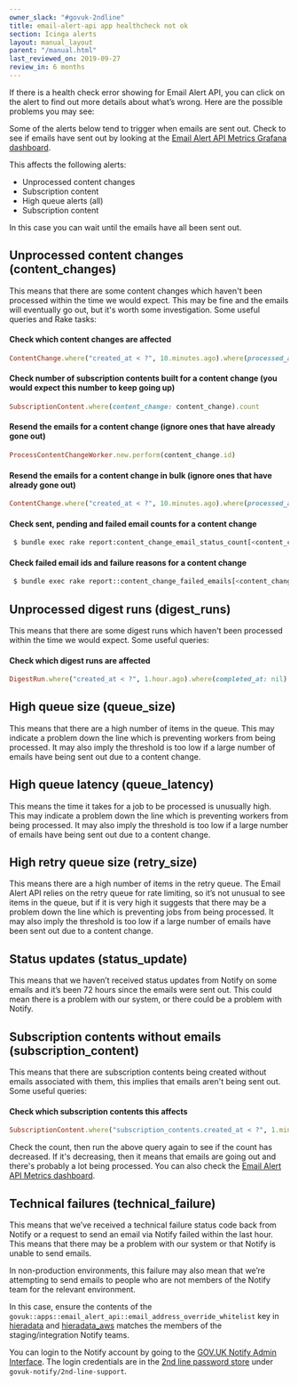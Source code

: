 ```yaml
---
owner_slack: "#govuk-2ndline"
title: email-alert-api app healthcheck not ok
section: Icinga alerts
layout: manual_layout
parent: "/manual.html"
last_reviewed_on: 2019-09-27
review_in: 6 months
---
```


If there is a health check error showing for Email Alert API, you can click on
the alert to find out more details about what’s wrong. Here are the possible
problems you may see:

Some of the alerts below tend to trigger when emails are sent out. Check to see
if emails have sent out by looking at the
[Email Alert API Metrics Grafana dashboard][dashboard].

This affects the following alerts:

* Unprocessed content changes
* Subscription content
* High queue alerts (all)
* Subscription content

In this case you can wait until the emails have all been sent out.

## Unprocessed content changes (content_changes)

This means that there are some content changes which haven't been processed
within the time we would expect. This may be fine and the emails will
eventually go out, but it's worth some investigation. Some useful queries and
Rake tasks:

#### Check which content changes are affected

```ruby
ContentChange.where("created_at < ?", 10.minutes.ago).where(processed_at: nil)
```

#### Check number of subscription contents built for a content change (you would expect this number to keep going up)

```ruby
SubscriptionContent.where(content_change: content_change).count
```

#### Resend the emails for a content change (ignore ones that have already gone out)

```ruby
ProcessContentChangeWorker.new.perform(content_change.id)
```

#### Resend the emails for a content change in bulk (ignore ones that have already gone out)

```ruby
ContentChange.where("created_at < ?", 10.minutes.ago).where(processed_at: nil).map { |content_change| ProcessContentChangeWorker.new.perform(content_change.id)  }
```

#### Check sent, pending and failed email counts for a content change

```sh
 $ bundle exec rake report:content_change_email_status_count[<content_change_id>]
```

#### Check failed email ids and failure reasons for a content change

```sh
 $ bundle exec rake report::content_change_failed_emails[<content_change_id>]
```

## Unprocessed digest runs (digest_runs)

This means that there are some digest runs which haven't been processed within
the time we would expect. Some useful queries:

#### Check which digest runs are affected

```ruby
DigestRun.where("created_at < ?", 1.hour.ago).where(completed_at: nil)
```

## High queue size (queue_size)

This means that there are a high number of items in the queue. This may
indicate a problem down the line which is preventing workers from being
processed. It may also imply the threshold is too low if a large number of
emails have being sent out due to a content change.

## High queue latency (queue_latency)

This means the time it takes for a job to be processed is unusually high. This
may indicate a problem down the line which is preventing workers from being
processed. It may also imply the threshold is too low if a large number of
emails have being sent out due to a content change.

## High retry queue size (retry_size)

This means there are a high number of items in the retry queue. The Email Alert
API relies on the retry queue for rate limiting, so it’s not unusual to see
items in the queue, but if it is very high it suggests that there may be a
problem down the line which is preventing jobs from being processed. It may
also imply the threshold is too low if a large number of emails have been sent
out due to a content change.

## Status updates (status_update)

This means that we haven’t received status updates from Notify on some emails
and it’s been 72 hours since the emails were sent out. This could mean there is
a problem with our system, or there could be a problem with Notify.

## Subscription contents without emails (subscription_content)

This means that there are subscription contents being created without emails
associated with them, this implies that emails aren't being sent out. Some
useful queries:

#### Check which subscription contents this affects

```ruby
SubscriptionContent.where("subscription_contents.created_at < ?", 1.minute.ago).where(email: nil).joins(:subscription).merge(Subscription.active)
```

Check the count, then run the above query again to see if the count has
decreased. If it's decreasing, then it means that emails are going out and
there's probably a lot being processed. You can also check the
[Email Alert API Metrics dashboard][dashboard].

## Technical failures (technical_failure)

This means that we’ve received a technical failure status code back from Notify
or a request to send an email via Notify failed within the last hour. This
means that there may be a problem with our system or that Notify is unable to
send emails.

In non-production environments, this failure may also mean that we’re
attempting to send emails to people who are not members of the Notify team for
the relevant environment.

In this case, ensure the contents of the
`govuk::apps::email_alert_api::email_address_override_whitelist` key in
[hieradata](https://github.com/alphagov/govuk-puppet/blob/master/hieradata/common.yaml)
and [hieradata_aws](https://github.com/alphagov/govuk-puppet/blob/master/hieradata_aws/common.yaml)
matches the members of the staging/integration Notify teams.

You can login to the Notify account by going to the
[GOV.UK Notify Admin Interface](https://www.notifications.service.gov.uk).
The login credentials are in the [2nd line password store][password-store]
under `govuk-notify/2nd-line-support`.

[dashboard]: https://grafana.publishing.service.gov.uk/dashboard/file/email_alert_api.json?refresh=10s&orgId=1
[password-store]: https://github.com/alphagov/govuk-secrets/tree/master/pass/2ndline/govuk-notify
